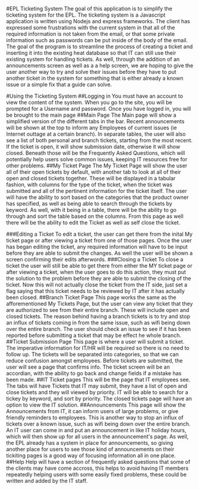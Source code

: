 #EPL Ticketing System
The goal of this application is to simplify the ticketing system for the EPL. The ticketing system is a Javascript application is written using Nodejs and express frameworks. The client has expressed some frustrations with the current system in that all of the required information is not taken from the email, or that some private information such as passwords can be put inside of the body of the email. The goal of the program is to streamline the process of creating a ticket and inserting it into the existing heat database so that IT can still use their existing system for handling tickets. As well, through the addition of an announcements screen as well as a a help screen, we are hoping to give the user another way to try and solve their issues before they have to put another ticket in the system for something that is either already a known issue or a simple fix that a guide can solve. 

#Using the Ticketing System
##Logging in
You must have an account to view the content of the system. When you go to the site, you will be prompted for a Username and password. Once you have logged in, you will be brought to the main page
##Main Page
The Main page will show a simplified version of the different tabs in the bar. Recent announcements will be shown at the top to inform any Employees of current issues (ie Internet outtage at a certain branch). In separate tables, the user will also see a list of both personal and branch tickets, starting from the most recent. If the ticket is open, it will show submission date, otherwise it will show closed. Beneath those will be the Frequently Asked Questions, which will potentially help users solve common issues, keeping IT resources free for other problems.
##My Ticket Page
The My Ticket Page will show the user all of their open tickets by default, with another tab to look at all of their open and closed tickets together. These will be displayed in a tabular fashion, with columns for the type of the ticket, when the ticket was submitted and all of the pertinent information for the ticket itself. The user will have the ability to sort based on the categories that the product owner has specified, as well as being able to search through the tickets by keyword. As well, with it being in a table, there will be the ability to go through and sort the table based on the columns. From this page as well there will be the ability to edit the Ticket as well as self close the ticket.

###Editing a Ticket
To edit a ticket, the user can get there from the inital My ticket page or after viewing a ticket from one of those pages. Once the
user has began editing the ticket, any required information will have to be input before they are able to submit the changes. As well the user will be shown a screen confirming their edits afterwords.
###Closing a Ticket
To close a ticket the user will still be able to get there from either the MY ticket page or after viewing a ticket, when the user goes to do this action, they must put the solution to the problem before they are able to submit the closing of the ticket. Now this will not actually close the ticket from the IT side, just set a flag saying that this ticket needs to be reviewed by IT after it has actually been closed.
##Branch Ticket Page
This page works the same as the afforementioned My Tickets Page, but the user can view any ticket that they are authorized to see from their entire branch. These will include open and closed tickets. The reason behind having a branch tickets is to try and stop an influx of tickets coming in from the same issue, such as wifi being down over the entire branch. The user should check an issue to see if it has been reported before submitting a ticket that may be effect he whole branch. 
##Ticket Submission Page
This page is where a user will submit a ticket. The imperative information for IT/HR will be required so there is no need to follow up. The tickets will be separated into categories, so that we can reduce confusion amongst employees. Before tickets are submitted, the user will see a page that confirms info. The ticket screen will be an accordian, with the ability to go back and change fields if a mistake has been made. 
##IT Ticket pages
This will be the page that IT employees see. The tabs will have Tickets that IT may submit, they have a list of open and close tickets and they will viewed by priority. IT will be able to search for a tickey by keyword, and sort by priority. The closed tickets page will have an option to view the IT solution.
##Announcements
This page will show the Announcements from IT, it can inform users of large problems, or give friendly reminders to employees. This is another way to stop an influx of tickets over a known issue, such as wifi being down over the entire branch. An IT user can come in and put an announcement in like IT holiday hours, which will then show up for all users in the announcement's page. As well, the EPL already has a system in place for announcements, so giving another place for users to see those kind of announcements on their tickiting pages is a good way of focusing information all in one place.
##Help
Help will have a section of frequently asked questions that some of the clients may have come accross, this helps to avoid having IT members repeatedly helping users with some easily fixed problems, these could be written and added by the IT staff. 
